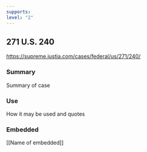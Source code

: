```yaml
---
supports: 
level: "2"
---
```

## 271 U.S. 240

https://supreme.justia.com/cases/federal/us/271/240/

### Summary

Summary of case

### Use

How it may be used and quotes

### Embedded

[[Name of embedded]]